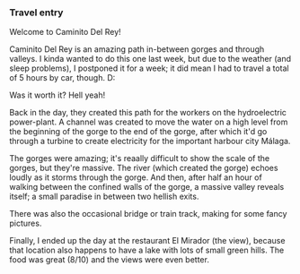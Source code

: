 ### Travel entry

Welcome to Caminito Del Rey!

Caminito Del Rey is an amazing path in-between gorges and through valleys. I kinda wanted to do this one last week, but due to the weather (and sleep problems), I postponed it for a week; it did mean I had to travel a total of 5 hours by car, though. D:

Was it worth it? Hell yeah!

Back in the day, they created this path for the workers on the hydroelectric power-plant. A channel was created to move the water on a high level from the beginning of the gorge to the end of the gorge, after which it'd go through a turbine to create electricity for the important harbour city Málaga. 

The gorges were amazing; it's reaally difficult to show the scale of the gorges, but they're massive. The river (which created the gorge) echoes loudly as it storms through the gorge. And then, after half an hour of walking between the confined walls of the gorge, a massive valley reveals itself; a small paradise in between two hellish exits.

There was also the occasional bridge or train track, making for some fancy pictures.

Finally, I ended up the day at the restaurant El Mirador (the view), because that location also happens to have a lake with lots of small green hills. The food was great (8/10) and the views were even better.